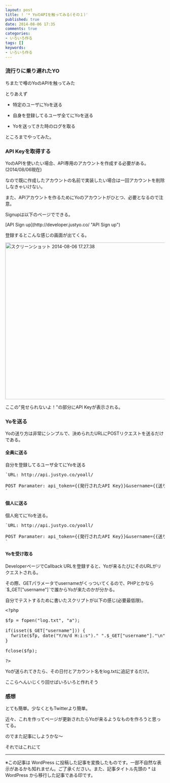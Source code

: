 ```yaml
---
layout: post
title: ! '* YoのAPIを触ってみる(その１)'
published: true
date: 2014-08-06 17:35
comments: true
categories:
- いろいろ作る
tags: []
keywords:
- いろいろ作る
---
```

### 流行りに乗り遅れたYO

<p>ちまたで噂のYoのAPIを触ってみた</p>

<p>とりあえず</p>


- <p>特定のユーザにYoを送る</p>
- <p>自身を登録してるユーザ全てにYoを送る</p>
- <p>Yoを送ってきた時のログを取る</p>


<p>ところまでやってみた。</p>

### API Keyを取得する

<p>YoのAPIを使いたい場合、API専用のアカウントを作成する必要がある。(2014/08/06現在)</p>

<p>なので既に作成したアカウントの名前で実装したい場合は一回アカウントを削除しなきゃいけない。</p>

<p>また、APIアカウントを作るためにYoのアカウントがひとつ、必要となるので注意。</p>

<p>Signupは以下のページでできる。</p>

<p>[API Sign up](http://developer.justyo.co/ "API Sign up")</p>

<p>登録するとこんな感じの画面が出てくる。</p>

<p><a href="http://blog.sota1235.com/wp-content/uploads/2014/08/スクリーンショット-2014-08-06-17.27.38.png"><img src="http://blog.sota1235.com/wp-content/uploads/2014/08/スクリーンショット-2014-08-06-17.27.38.png" alt="スクリーンショット 2014-08-06 17.27.38" width="1046" height="495" class="alignnone size-full wp-image-312" /></a></p>

<p>ここの"見せられないよ！"の部分にAPI Keyが表示される。</p>

### Yoを送る

<p>Yoの送り方は非常にシンプルで、決められたURLにPOSTリクエストを送るだけである。</p>

#### 全員に送る

<p>自分を登録してるユーザ全てにYoを送る</p>

<pre>`URL: http://api.justyo.co/yoall/

POST Paramater: api_token={{発行されたAPI Key}}&amp;username={{送りたい相手のユーザ名}}
`</pre>

#### 個人に送る

<p>個人宛てにYoを送る。</p>

<pre>`URL: http://api.justyo.co/yoall/

POST Paramater: api_token={{発行されたAPI Key}}&amp;username={{送りたい相手のユーザ名}}
`</pre>

#### Yoを受け取る

<p>DeveloperページでCallback URLを登録すると、Yoが来るたびにそのURLがリクエストされる。</p>

<p>その際、GETパラメータでusernameがくっついてくるので、PHPとかなら`$_GET["username"]`で誰からYoが来たのかが分かる。</p>

<p>自分でテストするために書いたスクリプトが以下の感じ(必要最低限)。</p>

<pre class="brush: php; gutter: true; first-line: 1; highlight: []; html-script: false">&lt;?php

$fp = fopen(&quot;log.txt&quot;, &quot;a&quot;);

if(isset($_GET[&quot;username&quot;])) {
  fwrite($fp, date(&quot;Y/m/d H:i:s&quot;).&quot; &quot;.$_GET[&quot;username&quot;].&quot;\n&quot;);
}

fclose($fp);

?&gt;</pre>

<p>Yoが送られてきたら、その日付とアカウント名をlog.txtに追記するだけ。</p>

<p>ここらへんいじくり回せばいろいろと作れそう</p>

### 感想

<p>とても簡単。少なくともTwitterより簡単。</p>

<p>近々、これを作ってページが更新されたらYoが来るようなものを作ろうと思ってる。</p>

<p>のでまた記事にしようかな〜</p>

<p>それではこれにて</p>

---
※この記事は WordPress に投稿した記事を変換したものです。一部不自然な表示があるかも知れません。ご了承ください。また、記事タイトル先頭の * は WordPress から移行した記事である印です。

